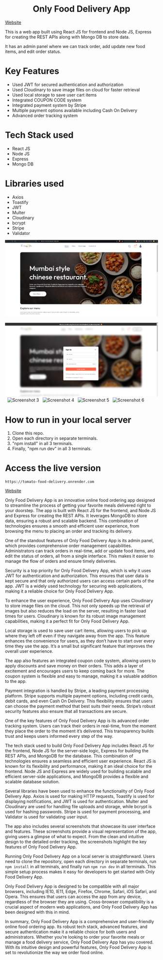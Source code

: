<div align="center">

# Only Food Delivery App

</div>

<a href="https://tomato-food-delivery.onrender.com">
Website </a>
<p> This is a web app built using React JS for frontend and Node JS, Express for creating the REST APIs along with Mongo DB to store data. 
</p>
<p>
It has an admin panel where we can track order, add update new food items, and edit order status.
</p>

# Key Features
- Used JWT for secured authentication and authorization
- Used Cloudinary to save image files on cloud for faster retrieval
- Used local storage to save user cart items
- Integrated COUPON CODE system
- Integrated payment system by Stripe
- Multiple payment options available including Cash On Delivery
- Advanced order tracking system

# Tech Stack used

- React JS
- Node JS
- Express
- Mongo DB

# Libraries used

- Axios
- Toastify
- JWT
- Multer
- Cloudinary
- bcrypt
- Stripe
- Validator

<img src="./frontend/public/s1.png" alt="Screenshot 1">
&nbsp;
<img src="./frontend/public/s2.png" alt="Screenshot 2">
&nbsp;
<img src="https://res.cloudinary.com/dz0jdw5kw/image/upload/v1714389605/github/Screenshot_2024-04-29_164623_mo5sqd.png" alt="Screenshot 3">
&nbsp;
<img src="https://res.cloudinary.com/dz0jdw5kw/image/upload/v1714389606/github/Screenshot_2024-04-29_164446_d7djcf.png" alt="Screenshot 4">
&nbsp;
<img src="https://res.cloudinary.com/dz0jdw5kw/image/upload/v1714390353/github/Screenshot_2024-04-29_170143_duif08.png" alt="Screenshot 5">
&nbsp;
<img src="https://res.cloudinary.com/dz0jdw5kw/image/upload/v1714390354/github/Screenshot_2024-04-29_170200_rxyy1j.png" alt="Screenshot 6">

# How to run in your local server

1. Clone this repo.
2. Open each directory in separate terminals.
3. "npm install" in all 3 terminals.
4. Finally, "npm run dev" in all 3 terminals.

# Access the live version

```
https://tomato-food-delivery.onrender.com
```

<a href="https://tomato-food-delivery.onrender.com">
Website </a>

<p>
Only Food Delivery App is an innovative online food ordering app designed to streamline the process of getting your favorite meals delivered right to your doorstep. The app is built with React JS for the frontend, and Node JS and Express for creating the REST APIs. It leverages MongoDB to store data, ensuring a robust and scalable backend. This combination of technologies ensures a smooth and efficient user experience, from browsing the menu to placing an order and tracking its delivery.

One of the standout features of Only Food Delivery App is its admin panel, which provides comprehensive order management capabilities. Administrators can track orders in real-time, add or update food items, and edit the status of orders, all from a single interface. This makes it easier to manage the flow of orders and ensure timely deliveries.

Security is a top priority for Only Food Delivery App, which is why it uses JWT for authentication and authorization. This ensures that user data is kept secure and that only authorized users can access certain parts of the app. JWT is a widely used technology for securing web applications, making it a reliable choice for Only Food Delivery App.

To enhance the user experience, Only Food Delivery App uses Cloudinary to store image files on the cloud. This not only speeds up the retrieval of images but also reduces the load on the server, resulting in faster load times for users. Cloudinary is known for its robust image management capabilities, making it a perfect fit for Only Food Delivery App.

Local storage is used to save user cart items, allowing users to pick up where they left off even if they navigate away from the app. This feature enhances the convenience for users, as they don’t have to start over every time they use the app. It’s a small but significant feature that improves the overall user experience.

The app also features an integrated coupon code system, allowing users to apply discounts and save money on their orders. This adds a layer of excitement and encourages users to keep coming back for more. The coupon system is flexible and easy to manage, making it a valuable addition to the app.

Payment integration is handled by Stripe, a leading payment processing platform. Stripe supports multiple payment options, including credit cards, debit cards, and even Cash On Delivery. This flexibility ensures that users can choose the payment method that best suits their needs. Stripe’s robust security features also ensure that all transactions are secure.

One of the key features of Only Food Delivery App is its advanced order tracking system. Users can track their orders in real-time, from the moment they place the order to the moment it’s delivered. This transparency builds trust and keeps users informed every step of the way.

The tech stack used to build Only Food Delivery App includes React JS for the frontend, Node JS for the server-side logic, Express for building the REST APIs, and MongoDB for the database. This combination of technologies ensures a seamless and efficient user experience. React JS is known for its flexibility and performance, making it an ideal choice for the frontend. Node JS and Express are widely used for building scalable and efficient server-side applications, and MongoDB provides a flexible and scalable database solution.

Several libraries have been used to enhance the functionality of Only Food Delivery App. Axios is used for making HTTP requests, Toastify is used for displaying notifications, and JWT is used for authentication. Multer and Cloudinary are used for handling file uploads and storage, while bcrypt is used for hashing passwords. Stripe is used for payment processing, and Validator is used for validating user input.

The app also includes several screenshots that showcase its user interface and features. These screenshots provide a visual representation of the app, giving users a glimpse of what to expect. From the clean and intuitive design to the detailed order tracking, the screenshots highlight the key features of Only Food Delivery App.

Running Only Food Delivery App on a local server is straightforward. Users need to clone the repository, open each directory in separate terminals, run `npm install` in all terminals, and finally run `npm run dev` in all terminals. This simple setup process makes it easy for developers to get started with Only Food Delivery App.

Only Food Delivery App is designed to be compatible with all major browsers, including IE10, IE11, Edge, Firefox, Chrome, Safari, iOS Safari, and Opera. This ensures that users can access the app from any device, regardless of the browser they are using. Cross-browser compatibility is a crucial aspect of modern web applications, and Only Food Delivery App has been designed with this in mind.

In summary, Only Food Delivery App is a comprehensive and user-friendly online food ordering app. Its robust tech stack, advanced features, and secure authentication make it a reliable choice for both users and administrators. Whether you’re looking to order your favorite meals or manage a food delivery service, Only Food Delivery App has you covered. With its intuitive design and powerful features, Only Food Delivery App is set to revolutionize the way we order food online.
</p>
